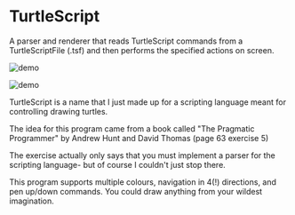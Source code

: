 # TurtleScript
A parser and renderer that reads TurtleScript commands from a TurtleScriptFile (.tsf) and then performs the specified actions on screen.

![demo](https://github.com/Nytra/TurtleScript/blob/master/demo1.gif)

![demo](https://github.com/Nytra/TurtleScript/blob/master/yeah_it_supports_comments.PNG)

TurtleScript is a name that I just made up for a scripting language meant for controlling drawing turtles.

The idea for this program came from a book called "The Pragmatic Programmer" by Andrew Hunt and David Thomas (page 63 exercise 5)

The exercise actually only says that you must implement a parser for the scripting language- but of course I couldn't just stop there. 

This program supports multiple colours, navigation in 4(!) directions, and pen up/down commands. You could draw anything from your wildest imagination.

